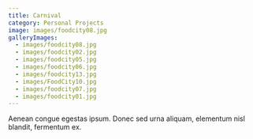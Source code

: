 ```yaml
---
title: Carnival
category: Personal Projects
image: images/foodcity08.jpg
galleryImages:
  - images/foodcity08.jpg
  - images/foodcity02.jpg
  - images/foodcity05.jpg
  - images/foodcity06.jpg
  - images/foodcity13.jpg
  - images/FoodCity10.jpg
  - images/foodcity07.jpg
  - images/foodcity01.jpg
---
```

Aenean congue egestas ipsum. Donec sed urna aliquam, elementum nisl blandit, fermentum ex.